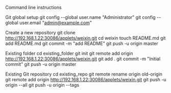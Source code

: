 Command line instructions

Git global setup
git config --global user.name "Administrator"
git config --global user.email "admin@example.com"

Create a new repository
git clone http://192.168.1.22:30086/applets/weixin.git
cd weixin
touch README.md
git add README.md
git commit -m "add README"
git push -u origin master

Existing folder
cd existing_folder
git init
git remote add origin http://192.168.1.22:30086/applets/weixin.git
git add .
git commit -m "Initial commit"
git push -u origin master

Existing Git repository
cd existing_repo
git remote rename origin old-origin
git remote add origin http://192.168.1.22:30086/applets/weixin.git
git push -u origin --all
git push -u origin --tags